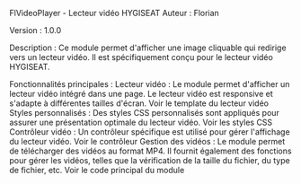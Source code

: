 FlVideoPlayer - Lecteur vidéo HYGISEAT
Auteur : Florian

Version : 1.0.0

Description : Ce module permet d'afficher une image cliquable qui redirige vers un lecteur vidéo. Il est spécifiquement conçu pour le lecteur vidéo HYGISEAT.

Fonctionnalités principales :
Lecteur vidéo : Le module permet d'afficher un lecteur vidéo intégré dans une page. Le lecteur vidéo est responsive et s'adapte à différentes tailles d'écran. Voir le template du lecteur vidéo
Styles personnalisés : Des styles CSS personnalisés sont appliqués pour assurer une présentation optimale du lecteur vidéo. Voir les styles CSS
Contrôleur vidéo : Un contrôleur spécifique est utilisé pour gérer l'affichage du lecteur vidéo. Voir le contrôleur
Gestion des vidéos : Le module permet de télécharger des vidéos au format MP4. Il fournit également des fonctions pour gérer les vidéos, telles que la vérification de la taille du fichier, 
                      du type de fichier, etc. Voir le code principal du module
